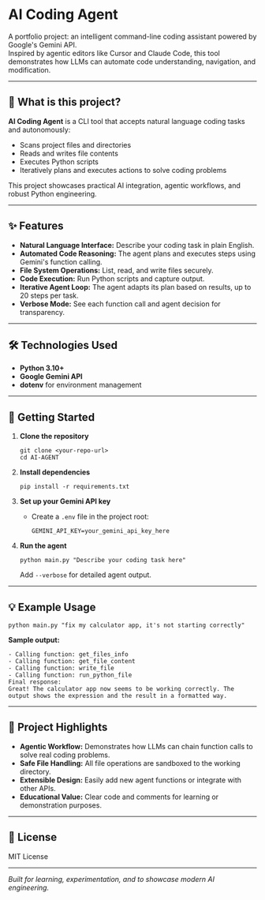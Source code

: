 # AI Coding Agent

A portfolio project: an intelligent command-line coding assistant powered by Google's Gemini API.  
Inspired by agentic editors like Cursor and Claude Code, this tool demonstrates how LLMs can automate code understanding, navigation, and modification.

---

## 🚀 What is this project?

**AI Coding Agent** is a CLI tool that accepts natural language coding tasks and autonomously:
- Scans project files and directories
- Reads and writes file contents
- Executes Python scripts
- Iteratively plans and executes actions to solve coding problems

This project showcases practical AI integration, agentic workflows, and robust Python engineering.

---

## ✨ Features

- **Natural Language Interface:** Describe your coding task in plain English.
- **Automated Code Reasoning:** The agent plans and executes steps using Gemini's function calling.
- **File System Operations:** List, read, and write files securely.
- **Code Execution:** Run Python scripts and capture output.
- **Iterative Agent Loop:** The agent adapts its plan based on results, up to 20 steps per task.
- **Verbose Mode:** See each function call and agent decision for transparency.

---

## 🛠️ Technologies Used

- **Python 3.10+**
- **Google Gemini API**
- **dotenv** for environment management

---

## 🏁 Getting Started

1. **Clone the repository**
   ```
   git clone <your-repo-url>
   cd AI-AGENT
   ```

2. **Install dependencies**
   ```
   pip install -r requirements.txt
   ```

3. **Set up your Gemini API key**
   - Create a `.env` file in the project root:
     ```
     GEMINI_API_KEY=your_gemini_api_key_here
     ```

4. **Run the agent**
   ```
   python main.py "Describe your coding task here"
   ```
   Add `--verbose` for detailed agent output.

---

## 💡 Example Usage

```
python main.py "fix my calculator app, it's not starting correctly"
```
**Sample output:**
```
- Calling function: get_files_info
- Calling function: get_file_content
- Calling function: write_file
- Calling function: run_python_file
Final response:
Great! The calculator app now seems to be working correctly. The output shows the expression and the result in a formatted way.
```

---

## 📂 Project Highlights

- **Agentic Workflow:** Demonstrates how LLMs can chain function calls to solve real coding problems.
- **Safe File Handling:** All file operations are sandboxed to the working directory.
- **Extensible Design:** Easily add new agent functions or integrate with other APIs.
- **Educational Value:** Clear code and comments for learning or demonstration purposes.

---

## 📄 License

MIT License

---

*Built for learning, experimentation, and to showcase modern AI engineering.*
